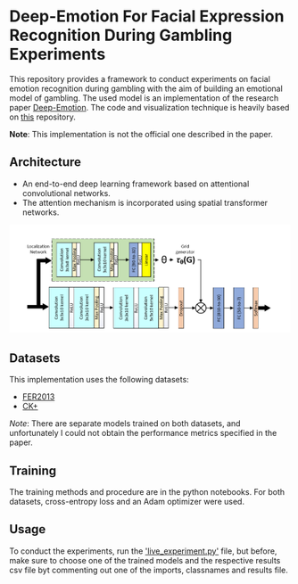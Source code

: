 # Deep-Emotion For Facial Expression Recognition During Gambling Experiments

This repository provides a framework to conduct experiments on facial emotion recognition during gambling with the aim of building an emotional model of gambling. The used model is an implementation of the research paper [Deep-Emotion](https://arxiv.org/abs/1902.01019). The code and visualization technique is heavily based on [this](https://github.com/omarsayed7/Deep-Emotion) repository.

**Note**: This implementation is not the official one described in the paper.

## Architecture
- An end-to-end deep learning framework based on attentional convolutional networks.
- The attention mechanism is incorporated using spatial transformer networks.

<p align="center">
  <img src="image/net_arch.PNG" width="960" title="Deep-Emotion Architecture">
</p>

## Datasets
This implementation uses the following datasets:
- [FER2013](https://www.kaggle.com/c/challenges-in-representation-learning-facial-expression-recognition-challenge/data)
- [CK+](https://ieeexplore.ieee.org/document/5543262)

*Note*: There are separate models trained on both datasets, and unfortunately I could not obtain the performance metrics specified in the paper.

## Training
The training methods and procedure are in the python notebooks. For both datasets, cross-entropy loss and an Adam optimizer were used.

## Usage
To conduct the experiments, run the ['live_experiment.py'](/live_experiment.py) file, but before, make sure to choose one of the trained models and the respective results csv file byt commenting out one of the imports, classnames and results file.